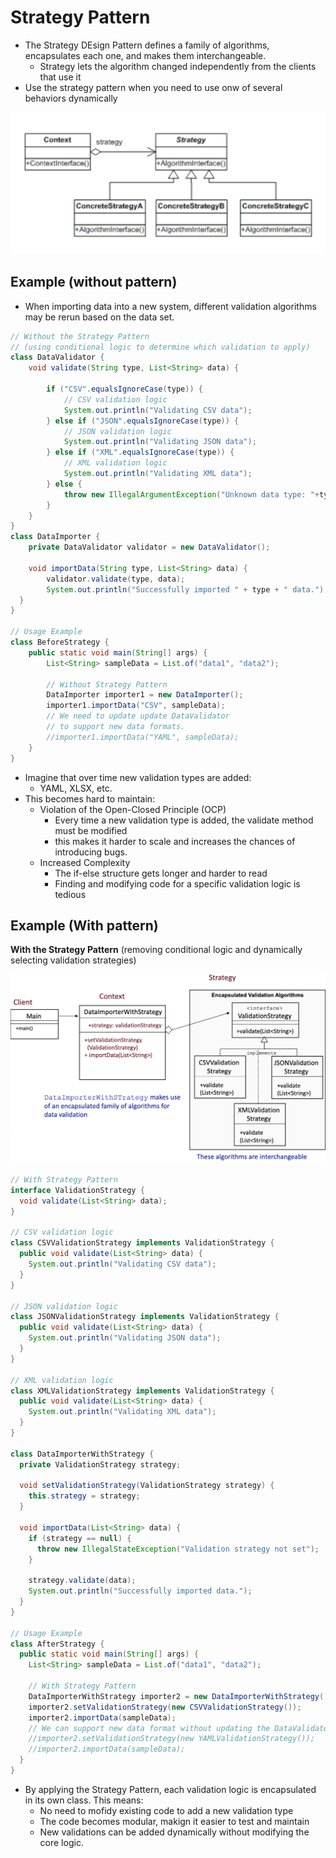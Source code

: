 # Strategy Pattern

- The Strategy DEsign Pattern defines a family of algorithms, encapsulates each one, and makes them interchangeable.
  - Strategy lets the algorithm changed independently from the clients that use it
- Use the strategy pattern when you need to use onw of several behaviors dynamically

![alt text](../img/3/strategyuml.png)

## Example (without pattern)

- When importing data into a new system, different validation algorithms may be rerun based on the data set.
  
```Java
// Without the Strategy Pattern 
// (using conditional logic to determine which validation to apply)
class DataValidator {
    void validate(String type, List<String> data) {
        
        if ("CSV".equalsIgnoreCase(type)) {
            // CSV validation logic
            System.out.println("Validating CSV data");
        } else if ("JSON".equalsIgnoreCase(type)) {
            // JSON validation logic
            System.out.println("Validating JSON data");
        } else if ("XML".equalsIgnoreCase(type)) {
            // XML validation logic
            System.out.println("Validating XML data");
        } else {
            throw new IllegalArgumentException("Unknown data type: "+type);
        }
    }
}
class DataImporter {
    private DataValidator validator = new DataValidator();

    void importData(String type, List<String> data) {
        validator.validate(type, data);
        System.out.println("Successfully imported " + type + " data.");
  }  
}

// Usage Example
class BeforeStrategy {
    public static void main(String[] args) {
        List<String> sampleData = List.of("data1", "data2");

        // Without Strategy Pattern
        DataImporter importer1 = new DataImporter();
        importer1.importData("CSV", sampleData);
        // We need to update update DataValidator
        // to support new data formats.
        //importer1.importData("YAML", sampleData);
    }
}
```

- Imagine that over time new validation types are added:
  - YAML, XLSX, etc.
- This becomes hard to maintain:
  - Violation of the Open-Closed Principle (OCP)
    - Every time a new validation type is added, the validate method must be modified
    - this makes it harder to scale and increases the chances of introducing bugs.
  - Increased Complexity
    - The if-else structure gets longer and harder to read
    - Finding and modifying code for a specific validation logic is tedious
  
## Example (With pattern)

**With the Strategy Pattern** (removing conditional logic and dynamically selecting validation strategies)

![alt text](../img/3/strategysol.png)

```Java
// With Strategy Pattern
interface ValidationStrategy {
  void validate(List<String> data);
}

// CSV validation logic
class CSVValidationStrategy implements ValidationStrategy {
  public void validate(List<String> data) {
    System.out.println("Validating CSV data");
  }
}

// JSON validation logic
class JSONValidationStrategy implements ValidationStrategy {
  public void validate(List<String> data) {
    System.out.println("Validating JSON data");
  }
}

// XML validation logic
class XMLValidationStrategy implements ValidationStrategy {
  public void validate(List<String> data) {
    System.out.println("Validating XML data");
  }
}

class DataImporterWithStrategy {
  private ValidationStrategy strategy;

  void setValidationStrategy(ValidationStrategy strategy) {
    this.strategy = strategy;
  }

  void importData(List<String> data) {
    if (strategy == null) {
      throw new IllegalStateException("Validation strategy not set");
    }

    strategy.validate(data);
    System.out.println("Successfully imported data.");
  }
}

// Usage Example
class AfterStrategy {
  public static void main(String[] args) {
    List<String> sampleData = List.of("data1", "data2");

    // With Strategy Pattern
    DataImporterWithStrategy importer2 = new DataImporterWithStrategy();
    importer2.setValidationStrategy(new CSVValidationStrategy());
    importer2.importData(sampleData);
    // We can support new data format without updating the DataValidator
    //importer2.setValidationStrategy(new YAMLValidationStrategy());
    //importer2.importData(sampleData);
  }
}
```

- By applying the Strategy Pattern, each validation logic is encapsulated in its own class. This means:
  - No need to mofidy existing code to add a new validation type
  - The code becomes modular, makign it easier to test and maintain
  - New validations can be added dynamically without modifying the core logic.
